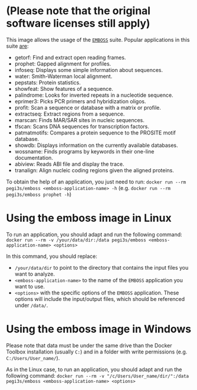 # (Please note that the original software licenses still apply)

This image allows the usage of the [`EMBOSS`](http://emboss.sourceforge.net) suite. Popular applications in this suite [are](http://emboss.sourceforge.net/what/#Overview):
- getorf: Find and extract open reading frames.
- prophet: Gapped alignment for profiles.
- infoseq: Displays some simple information about sequences.
- water: Smith-Waterman local alignment.
- pepstats: Protein statistics.
- showfeat: Show features of a sequence.
- palindrome: Looks for inverted repeats in a nucleotide sequence.
- eprimer3: Picks PCR primers and hybridization oligos.
- profit: Scan a sequence or database with a matrix or profile.
- extractseq: Extract regions from a sequence.
- marscan: Finds MAR/SAR sites in nucleic sequences.
- tfscan: Scans DNA sequences for transcription factors.
- patmatmotifs: Compares a protein sequence to the PROSITE motif database.
- showdb: Displays information on the currently available databases.
- wossname: Finds programs by keywords in their one-line documentation.
- abiview: Reads ABI file and display the trace.
- tranalign: Align nucleic coding regions given the aligned proteins.

To obtain the help of an application, you just need to run: `docker run --rm pegi3s/emboss <emboss-application-name> -h` (e.g. `docker run --rm pegi3s/emboss prophet -h`)

# Using the emboss image in Linux

To run an application, you should adapt and run the following command: `docker run --rm -v /your/data/dir:/data pegi3s/emboss <emboss-application-name> <options>`

In this command, you should replace:
- `/your/data/dir` to point to the directory that contains the input files you want to analyze.
- `<emboss-application-name>` to the name of the `EMBOSS` application you want to use.
- `<options>` with the specific options of the `EMBOSS` application. These options will include the input/output files, which should be referenced under `/data/`.

# Using the emboss image in Windows

Please note that data must be under the same drive than the Docker Toolbox installation (usually `C:`) and in a folder with write permissions (e.g. `C:/Users/User_name/`).

As in the Linux case, to run an application, you should adapt and run the following command: `docker run --rm -v "/c/Users/User_name/dir/":/data pegi3s/emboss <emboss-application-name> <options>`
